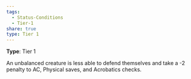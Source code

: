 ```yaml
---
tags:
  - Status-Conditions
  - Tier-1
share: true
type: Tier 1
---
```

**Type**: Tier 1

An unbalanced creature is less able to defend themselves and take a -2 penalty to AC, Physical saves, and Acrobatics checks.